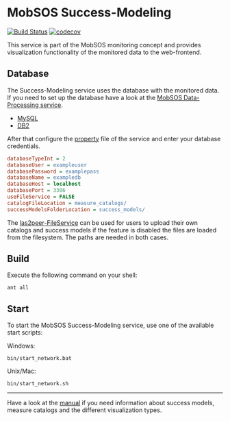 MobSOS Success-Modeling
===========================================
[![Build Status](https://travis-ci.org/rwth-acis/mobsos-success-modeling.svg?branch=master)](https://travis-ci.org/rwth-acis/mobsos-success-modeling) [![codecov](https://codecov.io/gh/rwth-acis/mobsos-success-modeling/branch/master/graph/badge.svg)](https://codecov.io/gh/rwth-acis/mobsos-success-modeling)

This service is part of the MobSOS monitoring concept and provides visualization functionality of the monitored data to the web-frontend.

Database
--------
The Success-Modeling service uses the database with the monitored data. If you need to set up the database have a look at the [MobSOS Data-Processing service](mobsos-data-processing).
* [MySQL](https://github.com/rwth-acis/mobsos-data-processing/blob/master/bin/create_database_MySQL.sql) 
* [DB2](https://github.com/rwth-acis/mobsos-data-processing/blob/master/bin/create_database_DB2.sql)

After that configure the [property](etc/i5.las2peer.services.mobsos.successModeling.MonitoringDataProvisionService.properties) file of the service and enter your database credentials.

```INI
databaseTypeInt = 2
databaseUser = exampleuser
databasePassword = examplepass
databaseName = exampledb
databaseHost = localhost
databasePort = 3306
useFileService = FALSE
catalogFileLocation = measure_catalogs/
successModelsFolderLocation = success_models/
```

The [las2peer-FileService](https://github.com/rwth-acis/las2peer-FileService) can be used for users to upload their own catalogs and success models if the feature is disabled the files are loaded from the filesystem. The paths are needed in both cases. 


Build
--------
Execute the following command on your shell:

```shell
ant all 
```

Start
--------

To start the MobSOS Success-Modeling service, use one of the available start scripts:

Windows:

```shell
bin/start_network.bat
```

Unix/Mac:
```shell
bin/start_network.sh
```

--------
Have a look at the [manual](../../wiki/Manual) if you need information about success models, measure catalogs and the different visualization types.
